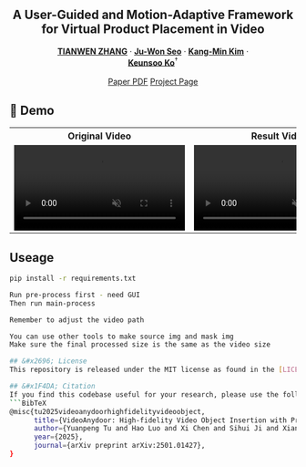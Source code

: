 <p align="center">

  <h2 align="center">A User-Guided and Motion-Adaptive Framework for Virtual Product Placement in Video</h2>
  <p align="center">
    <a href=""><strong>TIANWEN ZHANG</strong></a>
    ·
    <a href=""><strong>Ju-Won Seo</strong></a>
    ·
    <a href=""><strong>Kang-Min Kim</strong></a>
    ·
    <br>
    <a href=""><strong>Keunsoo Ko</strong></a><sup>†</sup>
    <br>
    <br>
        <a href="">Paper PDF</a>
        <a href="https://halikes.github.io/UM-VPP/">Project Page</a>
    <br>
    
  </p>
</p>


## 🚀 Demo

<table>
  <tr>
    <th>Original Video</th>
    <th>Result Video</th>
  </tr>
  <tr>
    <td>
      <video width="300" autoplay loop muted controls>
        <source src="assets/test_video_1_orl.mp4" type="video/mp4">
        Your browser does not support the video tag.
      </video>
    </td>
    <td>
      <video width="300" autoplay loop muted controls>
        <source src="assets/test_video_1.mp4" type="video/mp4">
        Your browser does not support the video tag.
      </video>
    </td>
  </tr>
</table>


## Useage

```bash
pip install -r requirements.txt

Run pre-process first - need GUI
Then run main-process

Remember to adjust the video path

You can use other tools to make source img and mask img
Make sure the final processed size is the same as the video size

## &#x2696; License
This repository is released under the MIT license as found in the [LICENSE](LICENSE) file.

## &#x1F4DA; Citation
If you find this codebase useful for your research, please use the following entry.
```BibTeX
@misc{tu2025videoanydoorhighfidelityvideoobject,
      title={VideoAnydoor: High-fidelity Video Object Insertion with Precise Motion Control}, 
      author={Yuanpeng Tu and Hao Luo and Xi Chen and Sihui Ji and Xiang Bai and Hengshuang Zhao},
      year={2025},
      journal={arXiv preprint arXiv:2501.01427}, 
}
        

```
